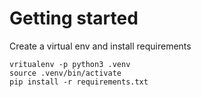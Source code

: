 # Getting started

Create a virtual env and install requirements
```
vritualenv -p python3 .venv
source .venv/bin/activate
pip install -r requirements.txt
```